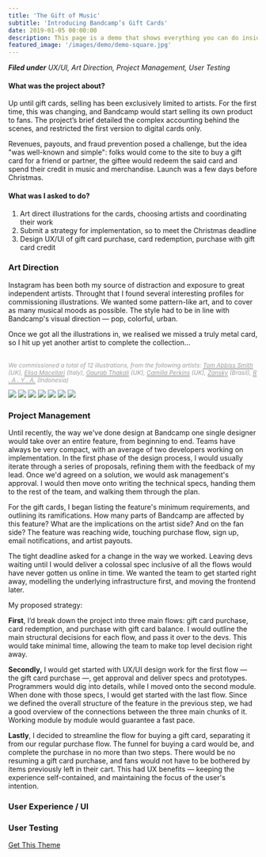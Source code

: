 ```yaml
---
title: 'The Gift of Music'
subtitle: 'Introducing Bandcamp’s Gift Cards'
date: 2019-01-05 00:00:00
description: This page is a demo that shows everything you can do inside portfolio and blog posts.
featured_image: '/images/demo/demo-square.jpg'
---
```


_**Filed under** UX/UI, Art Direction, Project Management, User Testing_

#### What was the project about?
Up until gift cards, selling has been exclusively limited to artists. For the first time, this was changing, and Bandcamp would start selling its own product to fans. The project’s brief detailed the complex accounting behind the scenes, and restricted the first version to digital cards only.

Revenues, payouts, and fraud prevention posed a challenge, but the idea "was well-known and simple": folks would come to the site to buy a gift card for a friend or partner, the giftee would redeem the said card and spend their credit in music and merchandise. Launch was a few days before Christmas.


#### What was I asked to do?
1. Art direct illustrations for the cards, choosing artists and coordinating their work
2. Submit a strategy for implementation, so to meet the Christmas deadline
3. Design UX/UI of gift card purchase, card redemption, purchase with gift card credit


### Art Direction
Instagram has been both my source of distraction and exposure to great independent artists. Throught that I found several interesting profiles for commissioning illustrations. We wanted some pattern-like art, and to cover as many musical moods as possible. The style had to be in line with Bandcamp's visual direction — pop, colorful, urban.

Once we got all the illustrations in, we realised we missed a truly metal card, so I hit up yet another artist to complete the collection&hellip;

<p style="font-size: 85%; color: #9c9c9b; margin-top: 30px; font-style: italic;">We commissioned a total of 12 illustrations, from the following artists: <a style="color: #9c9c9b; border-bottom: 1px solid #9c9c9b;" href="https://www.instagram.com/tomabbisssmithart/">Tom Abbiss Smith</a> (UK), <a style="color: #9c9c9b; border-bottom: 1px solid #9c9c9b;" href="https://www.instagram.com/elisamacellari/">Elisa Macellari</a> (Italy), <a style="color: #9c9c9b; border-bottom: 1px solid #9c9c9b;" href="https://www.instagram.com/gaurabthakali/?hl=en">Gaurab Thakali</a> (UK), <a style="color: #9c9c9b; border-bottom: 1px solid #9c9c9b;" href="https://www.instagram.com/camperksillustration/">Camilla Perkins</a> (UK), <a style="color: #9c9c9b; border-bottom: 1px solid #9c9c9b;" href="http://www.zansky.com.br/">Zansky</a> (Brasil), <a style="color: #9c9c9b; border-bottom: 1px solid #9c9c9b;" href="https://www.instagram.com/rayatheink/">R . A . Y . A.</a> (Indonesia)</p>

<div class="gallery" data-columns="1" style="max-width:850px;">
	<img src="/images/cards/00-bandcamp-gift-cards.jpg">
  <img src="/images/cards/01-abiss.jpg">
  <img src="/images/cards/02-macellari.jpg">
  <img src="/images/cards/03-garaub.jpg">
  <img src="/images/cards/04-perkins.jpg">
	<img src="/images/cards/05-zansky.jpg">
  <img src="/images/cards/06-raya.jpg">
</div>



### Project Management
Until recently, the way we've done design at Bandcamp one single designer would take over an entire feature, from beginning to end. Teams have always be very compact, with an average of two developers working on implementation. In the first phase of the design process, I would usually iterate through a series of proposals, refining them with the feedback of my lead. Once we'd agreed on a solution, we would ask management's approval. I would then move onto writing the technical specs, handing them to the rest of the team, and walking them through the plan.

For the gift cards, I began listing the feature's minimum requirements, and outlining its ramifications. How many parts of Bandcamp are affected by this feature? What are the implications on the artist side? And on the fan side? The feature was reaching wide, touching purchase flow, sign up, email notifications, and artist payouts.

The tight deadline asked for a change in the way we worked. Leaving devs waiting until I would deliver a colossal spec inclusive of all the flows would have never gotten us online in time. We wanted the team to get started right away, modelling the underlying infrastructure first, and moving the frontend later.

My proposed strategy:

**First**, I’d break down the project into three main flows: gift card purchase, card redemption, and purchase with gift card balance. I would outline the main structural decisions for each flow, and pass it over to the devs. This would take minimal time, allowing the team to make top level decision right away.

**Secondly,** I would get started with UX/UI design work for the first flow — the gift card purchase —, get approval and deliver specs and prototypes. Programmers would dig into details, while I moved onto the second module. When done with those specs, I would get started with the last flow. Since we defined the overall structure of the feature in the previous step, we had a good overview of the connections between the three main chunks of it. Working module by module would guarantee a fast pace.

**Lastly**, I decided to streamline the flow for buying a gift card, separating it from our regular purchase flow. The funnel for buying a card would be, and complete the purchase in no more than two steps. There would be no resuming a gift card purchase, and fans would not have to be bothered by items previously left in their cart. This had UX benefits — keeping the experience self-contained, and maintaining the focus of the user's intention.


### User Experience / UI

### User Testing



<a href="https://jekyllthemes.io/theme/duet-portfolio-jekyll-theme" class="button button--large">Get This Theme</a>
